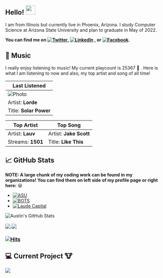 ## Hello! <img src="https://raw.githubusercontent.com/MartinHeinz/MartinHeinz/master/wave.gif" width="30px">

I am from Illinois but currently live in Phoenix, Arizona.
I study Computer Science at Arizona State University and plan to graduate in May of 2022.

**You can find me on [![Twitter][1.2]][1], [![LinkedIn][3.2]][3] , or [![Facebook][4.2]][4].**

## 🎵 Music

I really enjoy listening to music! My current playcount is 25367 🤯 . Here is what I am listening to now and also, my top artist and song of all time!

| Last Listened        |
| -------------------- |
| ![Photo](https://lastfm.freetls.fastly.net/i/u/174s/708f941453e3f071547e34eaeeac9a4c.jpg)      |
| Artist: **Lorde** |
| Title: **Solar Power**    |

| Top Artist                      | Top Song                    |
| ------------------------------- | --------------------------- |
| Artist: **Lauv**         | Artist: **Jake Scott** |
| Streams: **1501** | Title: **Like This**    |

## &#x1f4c8; GitHub Stats

<!-- **NOTE: 'Most Used Languages' does not indicate my skill level, it is purely showing the amount of each language I have coded in my *public* repositories** -->

**NOTE: A large chunk of my coding work can be found in my organizations! You can find them on left side of my profile page or right here:** :satisfied:

- [![ASU][1.0]][5]
- [![BOTS][2.0]][6]
- [![Laude Capital][3.0]][7]

<!-- ![Most Used Languages](https://github-readme-stats.vercel.app/api/top-langs/?username=abspen1&hide=css,rtf,html&bg_color=30,34e89e,4ca2cd&title_color=fff&text_color=fff")
-->

![Austin's GitHub Stats](https://github-readme-stats.vercel.app/api?username=abspen1&show_icons=true&line_height=33&count_private=true&include_all_commits=false&theme=graywhite)

<a href="https://austinspencer.works/twitter-bot">
  <img align="center" src="https://github-readme-stats.vercel.app/api/pin/?username=abspen1&repo=twitter-bot&theme=graywhite" />
</a>
<!-- <a href="https://github.com/abspen1/hangman-js">
  <img align="center" src="https://github-readme-stats.vercel.app/api/pin/?username=abspen1&repo=hangman-js&theme=vue" />
</a> -->
<!-- <a href="https://github.com/abspen1/Fantasy-Twitter">
  <img align="center" src="https://github-readme-stats.vercel.app/api/pin/?username=abspen1&repo=Fantasy-Twitter&theme=vue" />
</a> -->
<!-- <a href="https://github.com/abspen1/alpaca-python">
  <img align="center" src="https://github-readme-stats.vercel.app/api/pin/?username=abspen1&repo=alpaca-python&theme=vue" />
</a> -->
<a href="https://austinspencer.works">
  <img align="center" src="https://github-readme-stats.vercel.app/api/pin/?username=abspen1&repo=abspen1.github.io&theme=graywhite" />
</a>

### [![Hits](https://hits.seeyoufarm.com/api/count/incr/badge.svg?url=https%3A%2F%2Fgithub.com%2Fabspen1&count_bg=%2338A1A8&title_bg=%23555555&icon=&icon_color=%23E7E7E7&title=hits&edge_flat=false)](https://hits.seeyoufarm.com)

## :computer: Current Project 🐮

<a href="https://github.com/abspen1/discord-bot">
  <img align="center" src="https://github-readme-stats.vercel.app/api/pin/?username=abspen1&repo=discord-bot&theme=graywhite" />
</a>

<!--
## 📫 Where to find me
- [![Twitter][1.1]][1]
- [![LinkedIn][3.2]][3]
- [![Facebook][4.2]][4]
-->

<!-- links to social media icons -->

<!-- Organization avatars -->

[1.0]: https://avatars0.githubusercontent.com/u/76415820?s=60&v=4 'ASU'
[2.0]: https://avatars0.githubusercontent.com/u/76403990?s=60&v=4 'BOTS'
[3.0]: https://avatars3.githubusercontent.com/u/76275537?s=60&v=4 'Laude Capital'

<!-- icons with padding -->

[1.1]: http://i.imgur.com/tXSoThF.png 'twitter icon with padding'
[2.1]: http://i.imgur.com/0o48UoR.png 'github icon with padding'
[3.1]: http://i.imgur.com/P3YfQoD.png 'facebook icon with padding'

<!-- icons without padding -->

[1.2]: http://i.imgur.com/wWzX9uB.png 'twitter icon without padding'
[2.2]: http://i.imgur.com/9I6NRUm.png 'github icon without padding'
[3.2]: https://raw.githubusercontent.com/MartinHeinz/MartinHeinz/master/linkedin-3-16.png 'LinkedIn icon without padding'
[4.2]: http://i.imgur.com/fep1WsG.png 'facebook icon without padding'

<!-- links to your social media accounts -->

[1]: https://twitter.com/austinnspencer
[2]: https://github.com/abspen1
[3]: https://www.linkedin.com/in/austin-spencer-b56a25177/
[4]: https://www.facebook.com/austin.spencer.129

<!-- Links to organizations -->

[5]: https://github.com/asu-cse-source-code 'ASU'
[6]: https://github.com/battle-of-the-states 'BOTS'
[7]: https://github.com/laude-capital 'Laude Capital'

<!-- Resources -->
<!-- Icons: https://simpleicons.org/ -->
<!-- GitHub Stats: https://github.com/anuraghazra/github-readme-stats -->
<!-- Emojis: https://emojipedia.org/emoji/ -->
<!-- HTML Emojis: https://www.fileformat.info/index.htm -->
<!-- Shields: https://shields.io/ -->
<!-- Awesome GitHub Profile README: https://github.com/abhisheknaiidu/awesome-github-profile-readme -->
